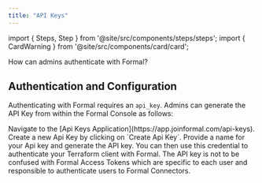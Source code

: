 ```yaml
---
title: "API Keys"
---
```


import { Steps, Step } from '@site/src/components/steps/steps';
import { CardWarning } from '@site/src/components/card/card';

<span className="page-description">How can admins authenticate with Formal?</span>

## Authentication and Configuration

Authenticating with Formal requires an `api_key`. Admins can generate the API Key from within the Formal Console as follows:

<Steps>
  <Step title="First Step">
    Navigate to the [Api Keys Application](https://app.joinformal.com/api-keys).
  </Step>
  <Step title="Second Step">
    Create a new Api Key by clicking on `Create Api Key`.
  </Step>
  <Step title="Third Step">
    Provide a name for your Api key and generate the API key. You can then use this credential to authenticate your Terraform client with Formal.
  </Step>
</Steps>

<CardWarning>
  The API key is not to be confused with Formal Access Tokens which are specific to each user and responsible to authenticate users to Formal Connectors.
</CardWarning>
